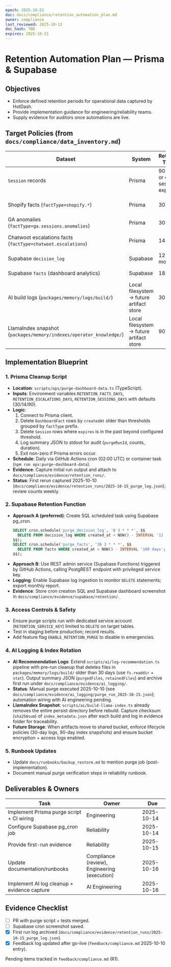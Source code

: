 ```yaml
---
epoch: 2025.10.E1
doc: docs/compliance/retention_automation_plan.md
owner: compliance
last_reviewed: 2025-10-13
doc_hash: TBD
expires: 2025-10-21
---
```

# Retention Automation Plan — Prisma & Supabase

## Objectives
- Enforce defined retention periods for operational data captured by HotDash.
- Provide implementation guidance for engineering/reliability teams.
- Supply evidence for auditors once automations are live.

## Target Policies (from `docs/compliance/data_inventory.md`)
| Dataset | System | Retention Target | Notes |
| --- | --- | --- | --- |
| `Session` records | Prisma | 90 days or on session expiry | Delete expired OAuth sessions + revoke tokens.
| Shopify facts (`factType=shopify.*`) | Prisma | 30 days | Includes sales, fulfillment, inventory.
| GA anomalies (`factType=ga.sessions.anomalies`) | Prisma | 30 days | Applies once MCP live.
| Chatwoot escalations facts (`factType=chatwoot.escalations`) | Prisma | 14 days | Contains transcript snippets.
| Supabase `decision_log` | Supabase | 12 months | Mirror of Prisma decisions.
| Supabase `facts` (dashboard analytics) | Supabase | 180 days | Emails + tile context.
| AI build logs (`packages/memory/logs/build/`) | Local filesystem → future artifact store | 30 days | Regression outputs + AI recommendation payloads.
| LlamaIndex snapshot (`packages/memory/indexes/operator_knowledge/`) | Local filesystem → future artifact store | 90 days | Vector store regenerated during builds.

## Implementation Blueprint

### 1. Prisma Cleanup Script
- **Location**: `scripts/ops/purge-dashboard-data.ts` (TypeScript).
- **Inputs**: Environment variables `RETENTION_FACTS_DAYS`, `RETENTION_ESCALATIONS_DAYS`, `RETENTION_SESSIONS_DAYS` with defaults (30/14/90).
- **Logic**:
  1. Connect to Prisma client.
  2. Delete `DashboardFact` rows by `createdAt` older than thresholds grouped by `factType` prefix.
  3. Delete `Session` rows where `expires` is in the past beyond configured threshold.
  4. Log summary JSON to stdout for audit (`purgeRunId`, counts, duration).
  5. Exit non-zero if Prisma errors occur.
- **Schedule**: Daily via GitHub Actions cron (02:00 UTC) or container task (`npm run ops:purge-dashboard-data`).
- **Evidence**: Capture initial run output and attach to `docs/compliance/evidence/retention_runs/`.
- **Status**: First rerun captured 2025-10-10 (`docs/compliance/evidence/retention_runs/2025-10-15_purge_log.json`); review counts weekly.

### 2. Supabase Retention Function
- **Approach A (preferred)**: Create SQL scheduled task using Supabase pg_cron.
  ```sql
  SELECT cron.schedule('purge_decision_log', '0 3 * * *', $$
    DELETE FROM decision_log WHERE created_at < NOW() - INTERVAL '12 months';
  $$);
  SELECT cron.schedule('purge_facts', '30 3 * * *', $$
    DELETE FROM facts WHERE created_at < NOW() - INTERVAL '180 days';
  $$);
  ```
- **Approach B**: Use REST admin service (Supabase Functions) triggered by GitHub Actions, calling PostgREST endpoint with privileged service key.
- **Logging**: Enable Supabase log ingestion to monitor `DELETE` statements; export monthly report.
- **Evidence**: Store cron creation SQL and Supabase dashboard screenshot in `docs/compliance/evidence/supabase/retention/`.

### 3. Access Controls & Safety
- Ensure purge scripts run with dedicated service account (`RETENTION_SERVICE_KEY`) limited to `DELETE` on target tables.
- Test in staging before production; record results.
- Add feature flag `ENABLE_RETENTION_PURGE` to disable in emergencies.

### 4. AI Logging & Index Rotation
- **AI Recommendation Logs**: Extend `scripts/ai/log-recommendation.ts` pipeline with pre-run cleanup that deletes files in `packages/memory/logs/build/` older than 30 days (use `fs.readdir` + `stat`). Output summary JSON (`purgedFiles`, `retainedFiles`) and archive first run under `docs/compliance/evidence/ai_logging/`.
- **Status**: Manual purge executed 2025-10-10 (see `docs/compliance/evidence/ai_logging/purge_run_2025-10-15.json`); automation wiring with AI engineering pending.
- **LlamaIndex Snapshot**: `scripts/ai/build-llama-index.ts` already removes the entire persist directory before rebuild. Capture checksum (`sha256sum`) of `index_metadata.json` after each build and log in evidence folder for traceability.
- **Future Storage**: When artifacts move to shared bucket, enforce lifecycle policies (30-day logs, 90-day index snapshots) and ensure bucket encryption + access logs enabled.

### 5. Runbook Updates
- Update `docs/runbooks/backup_restore.md` to mention purge job (post-implementation).
- Document manual purge verification steps in reliability runbook.

## Deliverables & Owners
| Task | Owner | Due |
| --- | --- | --- |
| Implement Prisma purge script + CI wiring | Engineering | 2025-10-14 |
| Configure Supabase pg_cron job | Reliability | 2025-10-14 |
| Provide first-run evidence | Reliability | 2025-10-15 |
| Update documentation/runbooks | Compliance (review), Engineering (execution) | 2025-10-16 |
| Implement AI log cleanup + evidence capture | AI Engineering | 2025-10-16 |

## Evidence Checklist
- [ ] PR with purge script + tests merged.
- [ ] Supabase cron screenshot saved.
- [x] First run log archived (`docs/compliance/evidence/retention_runs/2025-10-15_purge_log.json`).
- [x] Feedback log updated after go-live (`feedback/compliance.md` 2025-10-10 entry).

Pending items tracked in `feedback/compliance.md` (R1).

